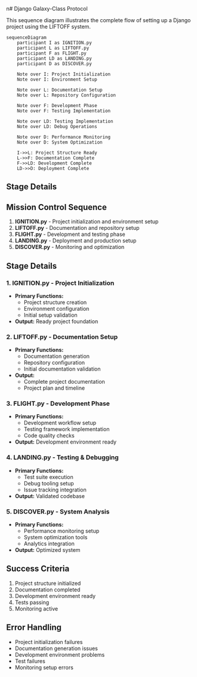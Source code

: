 n# Django Galaxy-Class Protocol

This sequence diagram illustrates the complete flow of setting up a Django project using the LIFTOFF system.

```mermaid
sequenceDiagram
    participant I as IGNITION.py
    participant L as LIFTOFF.py
    participant F as FLIGHT.py
    participant LD as LANDING.py
    participant D as DISCOVER.py

    Note over I: Project Initialization
    Note over I: Environment Setup
    
    Note over L: Documentation Setup
    Note over L: Repository Configuration
    
    Note over F: Development Phase
    Note over F: Testing Implementation
    
    Note over LD: Testing Implementation
    Note over LD: Debug Operations
    
    Note over D: Performance Monitoring
    Note over D: System Optimization

    I->>L: Project Structure Ready
    L->>F: Documentation Complete
    F->>LD: Development Complete
    LD->>D: Deployment Complete
```

## Stage Details

## Mission Control Sequence

1. **IGNITION.py** - Project initialization and environment setup
2. **LIFTOFF.py** - Documentation and repository setup
3. **FLIGHT.py** - Development and testing phase
4. **LANDING.py** - Deployment and production setup
5. **DISCOVER.py** - Monitoring and optimization

## Stage Details

### 1. IGNITION.py - Project Initialization
- **Primary Functions:**
  - Project structure creation
  - Environment configuration
  - Initial setup validation
- **Output:** Ready project foundation

### 2. LIFTOFF.py - Documentation Setup
- **Primary Functions:**
  - Documentation generation
  - Repository configuration
  - Initial documentation validation
- **Output:** 
  - Complete project documentation
  - Project plan and timeline

### 3. FLIGHT.py - Development Phase
- **Primary Functions:**
  - Development workflow setup
  - Testing framework implementation
  - Code quality checks
- **Output:** Development environment ready

### 4. LANDING.py - Testing & Debugging
- **Primary Functions:**
  - Test suite execution
  - Debug tooling setup
  - Issue tracking integration
- **Output:** Validated codebase

### 5. DISCOVER.py - System Analysis
- **Primary Functions:**
  - Performance monitoring setup
  - System optimization tools
  - Analytics integration
- **Output:** Optimized system

## Success Criteria
1. Project structure initialized
2. Documentation completed
3. Development environment ready
4. Tests passing
5. Monitoring active

## Error Handling
- Project initialization failures
- Documentation generation issues
- Development environment problems
- Test failures
- Monitoring setup errors
